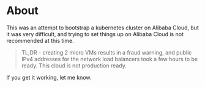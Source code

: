 # About

This was an attempt to bootstrap a kubernetes cluster on Alibaba Cloud, but it was very difficult, and trying to set things up on Alibaba Cloud is not recommended at this time.

> TL;DR - creating 2 micro VMs results in a fraud warning, and public IPv4 addresses for the network load balancers took a few hours to be ready. This cloud is not production ready.

If you get it working, let me know.
